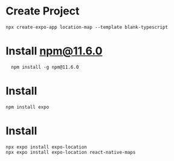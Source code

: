 # Create Project
    npx create-expo-app location-map --template blank-typescript
# Install npm@11.6.0
      npm install -g npm@11.6.0
# Install 
    npm install expo
# Install
    npx expo install expo-location
    npx expo install expo-location react-native-maps
